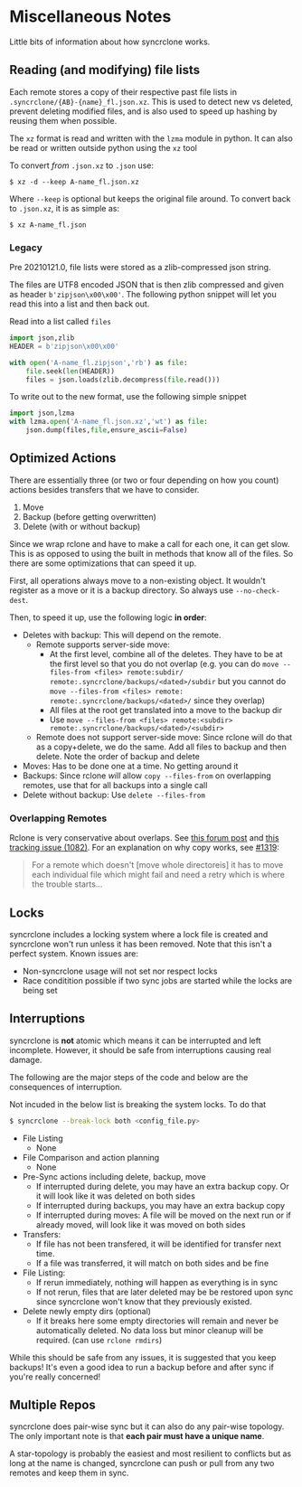 # Miscellaneous Notes

Little bits of information about how syncrclone works.

## Reading (and modifying) file lists

Each remote stores a copy of their respective past file lists in `.syncrclone/{AB}-{name}_fl.json.xz`. This is used to detect new vs deleted, prevent deleting modified files, and is also used to speed up hashing by reusing them when possible.

The `xz` format is read and written with the `lzma` module in python. It can also be read or written outside python using the `xz` tool

To convert *from* `.json.xz` to `.json` use:

    $ xz -d --keep A-name_fl.json.xz

Where `--keep` is optional but keeps the original file around. To convert back to `.json.xz`, it is as simple as:

    $ xz A-name_fl.json

### Legacy

Pre 20210121.0, file lists were stored as a zlib-compressed json string.

The files are UTF8 encoded JSON that is then zlib compressed and given as header `b'zipjson\x00\x00'`. The following python snippet will let you read this into a list and then back out.

Read into a list called `files`

```python
import json,zlib
HEADER = b'zipjson\x00\x00'

with open('A-name_fl.zipjson','rb') as file:
    file.seek(len(HEADER))
    files = json.loads(zlib.decompress(file.read()))
```
 
To write out to the new format, use the following simple snippet

```python
import json,lzma
with lzma.open('A-name_fl.json.xz','wt') as file:
    json.dump(files,file,ensure_ascii=False)
```

## Optimized Actions

There are essentially three (or two or four depending on how you count) actions besides transfers that we have to consider.

1. Move
2. Backup (before getting overwritten)
3. Delete (with or without backup)

Since we wrap rclone and have to make a call for each one, it can get slow. This is as opposed to using the built in methods that know all of the files. So there are some optimizations that can speed it up.

First, all operations always move to a non-existing object. It wouldn't register as a move or it is a backup directory. So always use `--no-check-dest`.

Then, to speed it up, use the following logic **in order**:

- Deletes with backup: This will depend on the remote.
    - Remote supports server-side move:
        - At the first level, combine all of the deletes. They have to be at the first level so that you do not overlap (e.g. you can do `move --files-from <files> remote:subdir/ remote:.syncrclone/backups/<dated>/subdir` but you cannot do `move --files-from <files> remote: remote:.syncrclone/backups/<dated>/` since they overlap)
        - All files at the root get translated into a move to the backup dir
        - Use `move --files-from <files> remote:<subdir> remote:.syncrclone/backups/<dated>/<subdir>`
    - Remote does not support server-side move: Since rclone will do that as a copy+delete, we do the same. Add all files to backup and then delete. Note the order of backup and delete
- Moves: Has to be done one at a time. No getting around it
- Backups: Since rclone *will* allow `copy --files-from` on overlapping remotes, use that for all backups into a single call
- Delete without backup: Use `delete --files-from`

### Overlapping Remotes

Rclone is very conservative about overlaps. See [this forum post](https://forum.rclone.org/t/moving-the-contents-of-a-folder-to-the-root-directory/914/7) and [this tracking issue (1082)](https://github.com/rclone/rclone/issues/1082). For an explanation on why copy works, see [#1319](https://github.com/rclone/rclone/issues/1319):

> For a remote which doesn't [move whole directoreis] it has to move each individual file which might fail and need a retry which is where the trouble starts...




## Locks

syncrclone includes a locking system where a lock file is created and syncrclone won't run unless it has been removed. Note that this isn't a perfect system. Known issues are:

* Non-syncrclone usage will not set nor respect locks
* Race conditition possible if two sync jobs are started while the locks are being set

## Interruptions
 
syncrclone is **not** atomic which means it can be interrupted and left incomplete. However, it should be safe from interruptions causing real damage.

The following are the major steps of the code and below are the consequences of interruption.

Not incuded in the below list is breaking the system locks. To do that

```bash
$ syncrclone --break-lock both <config_file.py>
```

* File Listing
    * None
* File Comparison and action planning
    * None
* Pre-Sync actions including delete, backup, move
    * If interrupted during delete, you may have an extra backup copy. Or it will look like it was deleted on both sides
    * If interrupted during backups, you may have an extra backup copy
    * If interrupted during moves: A file will be moved on the next run or if already moved, will look like it was moved on both sides
* Transfers:
    * If file has not been transfered, it will be identified for transfer next time.
    * If a file was transferred, it will match on both sides and be fine
* File Listing:
    * If rerun immediately, nothing will happen as everything is in sync
    * If not rerun, files that are later deleted may be be restored upon sync since syncrclone won't know that they previously existed.
* Delete newly empty dirs (optional)
    * If it breaks here some empty directories will remain and never be automatically deleted. No data loss but minor cleanup will be required. (can use `rclone rmdirs`)

While this should be safe from any issues, it is suggested that you keep backups! It's even a good idea to run a backup before and after sync if you're really concerned!


## Multiple Repos

syncrclone does pair-wise sync but it can also do any pair-wise topology. The only important note is that **each pair must have a unique name**.

A star-topology is probably the easiest and most resilient to conflicts but as long at the name is changed, syncrclone can push or pull from any two remotes and keep them in sync.











